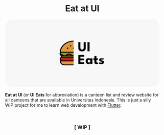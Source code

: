 # <center>Eat at UI</center>


![Banner](assets/images/Banner.png)


<b> Eat at UI </b> (or <b> UI Eats </b> for abbreviation) is a canteen list and review website for all canteens that are available in Universitas Indonesia. This is just a silly WIP project for me to learn web development with [Flutter](https://flutter.dev).

<br>

### <center> [ WIP ] </center>